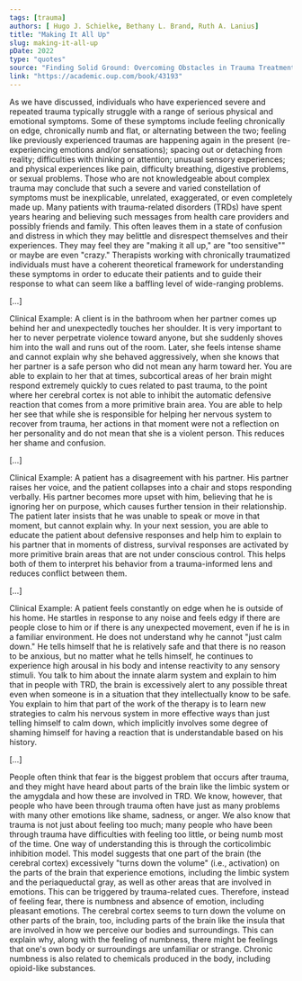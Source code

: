 ```yaml
---
tags: [trauma]
authors: [ Hugo J. Schielke, Bethany L. Brand, Ruth A. Lanius]
title: "Making It All Up"
slug: making-it-all-up
pDate: 2022
type: "quotes"
source: "Finding Solid Ground: Overcoming Obstacles in Trauma Treatment"
link: "https://academic.oup.com/book/43193"
---
```


As we have discussed, individuals who have experienced severe and repeated trauma typically struggle with a range of serious physical and emotional symptoms. Some of these symptoms include feeling chronically on edge, chronically numb and flat, or alternating between the two; feeling like previously experienced traumas are happening again in the present (re-experiencing emotions and/or sensations); spacing out or detaching from reality; difficulties with thinking or attention; unusual sensory experiences; and physical experiences like pain, difficulty breathing, digestive problems, or sexual problems. Those who are not knowledgeable about complex trauma may conclude that such a severe and varied constellation of symptoms must be inexplicable, unrelated, exaggerated, or even completely made up. Many patients with trauma-related disorders (TRDs) have spent years hearing and believing such messages from health care providers and possibly friends and family. This often leaves them in a state of confusion and distress in which they may belittle and disrespect themselves and their experiences. They may feel they are "making it all up," are "too sensitive"" or maybe are even "crazy." Therapists working with chronically traumatized individuals must have a coherent theoretical framework for understanding these symptoms in order to educate their patients and to guide their response to what can seem like a baffling level of wide-ranging problems.

[…]

Clinical Example: A client is in the bathroom when her partner comes up behind her and unexpectedly touches her shoulder. It is very important to her to never perpetrate violence toward anyone, but she suddenly shoves him into the wall and runs out of the room. Later, she feels intense shame and cannot explain why she behaved aggressively, when she knows that her partner is a safe person who did not mean any harm toward her. You are able to explain to her that at times, subcortical areas of her brain might respond extremely quickly to cues related to past trauma, to the point where her cerebral cortex is not able to inhibit the automatic defensive reaction that comes from a more primitive brain area. You are able to help her see that while she is responsible for helping her nervous system to recover from trauma, her actions in that moment were not a reflection on her personality and do not mean that she is a violent person. This reduces her shame and confusion.

[…]

Clinical Example: A patient has a disagreement with his partner. His partner raises her voice, and the patient collapses into a chair and stops responding verbally. His partner becomes more upset with him, believing that he is ignoring her on purpose, which causes further tension in their relationship. The patient later insists that he was unable to speak or move in that moment, but cannot explain why. In your next session, you are able to educate the patient about defensive responses and help him to explain to his partner that in moments of distress, survival responses are activated by more primitive brain areas that are not under conscious control. This helps both of them to interpret his behavior from a trauma-informed lens and reduces conflict between them.

[…]

Clinical Example: A patient feels constantly on edge when he is outside of his home. He startles in response to any noise and feels edgy if there are people close to him or if there is any unexpected movement, even if he is in a familiar environment. He does not understand why he cannot "just calm down." He tells himself that he is relatively safe and that there is no reason to be anxious, but no matter what he tells himself, he continues to experience high arousal in his body and intense reactivity to any sensory stimuli. You talk to him about the innate alarm system and explain to him that in people with TRD, the brain is excessively alert to any possible threat even when someone is in a situation that they intellectually know to be safe. You explain to him that part of the work of the therapy is to learn new strategies to calm his nervous system in more effective ways than just telling himself to calm down, which implicitly involves some degree of shaming himself for having a reaction that is understandable based on his history.

[…]

People often think that fear is the biggest problem that occurs after trauma, and they might have heard about parts of the brain like the limbic system or the amygdala and how these are involved in TRD. We know, however, that people who have been through trauma often have just as many problems with many other emotions like shame, sadness, or anger. We also know that trauma is not just about feeling too much; many people who have been through trauma have difficulties with feeling too little, or being numb most of the time.
One way of understanding this is through the corticolimbic inhibition model. This model suggests that one part of the brain (the cerebral cortex) excessively "turns down the volume" (i.e., activation) on the parts of the brain that experience emotions, including the limbic system and the periaqueductal gray, as well as other areas that are involved in emotions. This can be triggered by trauma-related cues. Therefore, instead of feeling fear, there is numbness and absence of emotion, including pleasant emotions. The cerebral cortex seems to turn down the volume on other parts of the brain, too, including parts of the brain like the insula that are involved in how we perceive our bodies and surroundings. This can explain why, along with the feeling of numbness, there might be feelings that one's own body or surroundings are unfamiliar or strange. Chronic numbness is also related to chemicals produced in the body, including opioid-like substances.
